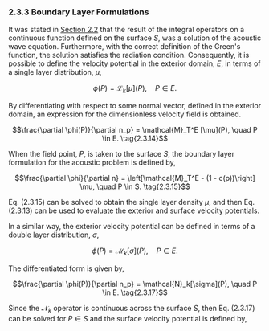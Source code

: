 ### 2.3.3 Boundary Layer Formulations <a id="section-2-3-3"></a>

It was stated in [Section 2.2](#section-2-2) that the result of the integral operators on a continuous function defined on the surface $S$, was a solution of the acoustic wave equation. Furthermore, with the correct definition of the Green's function, the solution satisfies the radiation condition. Consequently, it is possible to define the velocity potential in the exterior domain, $E$, in terms of a single layer distribution, $\mu$,

$$\phi(P) = \mathcal{L}_k[\mu](P), \quad P \in E. \tag{2.3.13}$$

By differentiating with respect to some normal vector, defined in the exterior domain, an expression for the dimensionless velocity field is obtained.

$$\frac{\partial \phi(P)}{\partial n_p} = \mathcal{M}_T^E [\mu](P), \quad P \in E. \tag{2.3.14}$$

When the field point, $P$, is taken to the surface $S$, the boundary layer formulation for the acoustic problem is defined by,

$$\frac{\partial \phi}{\partial n} = \left[\mathcal{M}_T^E - (1 - c(p))\right] \mu, \quad P \in S. \tag{2.3.15}$$

Eq. (2.3.15) can be solved to obtain the single layer density $\mu$, and then Eq. (2.3.13) can be used to evaluate the exterior and surface velocity potentials.

In a similar way, the exterior velocity potential can be defined in terms of a double layer distribution, $\sigma$,

$$\phi(P) = \mathcal{M}_k[\sigma](P), \quad P \in E. \tag{2.3.16}$$

The differentiated form is given by,

$$\frac{\partial \phi(P)}{\partial n_p} = \mathcal{N}_k[\sigma](P), \quad P \in E. \tag{2.3.17}$$

Since the $\mathcal{N}_k$ operator is continuous across the surface $S$, then Eq. (2.3.17) can be solved for $P \in S$ and the surface velocity potential is defined by,